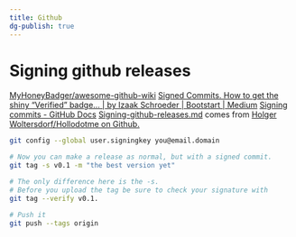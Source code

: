```yaml
---
title: Github
dg-publish: true
---
```


# Signing github releases
[MyHoneyBadger/awesome-github-wiki](https://github.com/MyHoneyBadger/awesome-github-wiki)
[Signed Commits. How to get the shiny “Verified” badge… | by Izaak Schroeder | Bootstart | Medium](https://medium.com/bootstart/signed-commits-ec2cab9e7254)
[Signing commits - GitHub Docs](https://docs.github.com/en/authentication/managing-commit-signature-verification/signing-commits)
[Signing-github-releases.md](https://gist.github.com/hollodotme/edc4d4613ca602e70d242eae8b0a25cc) comes from [Holger Woltersdorf/Hollodotme on Github.](https://gist.github.com/hollodotme)
```bash
git config --global user.signingkey you@email.domain

# Now you can make a release as normal, but with a signed commit.
git tag -s v0.1 -m "the best version yet"

# The only difference here is the -s. 
# Before you upload the tag be sure to check your signature with 
git tag --verify v0.1.

# Push it
git push --tags origin
```

